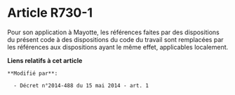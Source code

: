 # Article R730-1

Pour son application à Mayotte, les références faites par des dispositions du présent code à des dispositions du code du
travail sont remplacées par les références aux dispositions ayant le même effet, applicables localement.

**Liens relatifs à cet article**

	**Modifié par**:

	  - Décret n°2014-488 du 15 mai 2014 - art. 1
